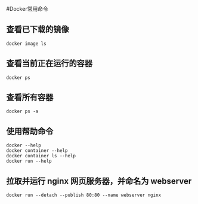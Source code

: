 #Docker常用命令
## 查看已下载的镜像
```
docker image ls
```
## 查看当前正在运行的容器
```
docker ps
```

## 查看所有容器
```
docker ps -a
```
## 使用帮助命令
```
docker --help
docker container --help
docker container ls --help
docker run --help
```

## 拉取并运行 nginx 网页服务器，并命名为 webserver
```
docker run --detach --publish 80:80 --name webserver nginx
```